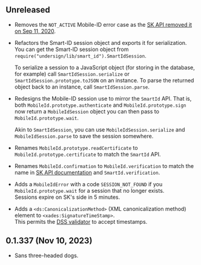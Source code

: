 ## Unreleased
- Removes the `NOT_ACTIVE` Mobile-ID error case as the [SK API removed it on Sep 11, 2020](https://github.com/SK-EID/MID/commit/7dc8b4d7aabeb7765e83879d054d5e535a62a4bf).

- Refactors the Smart-ID session object and exports it for serialization.  
  You can get the Smart-ID session object from `require("undersign/lib/smart_id").SmartIdSession`.

  To serialize a session to a JavaScript object (for storing in the database, for example) call `SmartIdSession.serialize` or `SmartIdSession.prototype.toJSON` on an instance. To parse the returned object back to an instance, call `SmartIdSession.parse`.

- Redesigns the Mobile-ID session use to mirror the `SmartId` API. That is, both `MobileId.prototype.authenticate` and `MobileId.prototype.sign` now return a `MobileIdSession` object you can then pass to `MobileId.prototype.wait`.

  Akin to `SmartIdSession`, you can use `MobileIdSession.serialize` and `MobileIdSession.parse` to save the session somewhere.

- Renames `MobileId.prototype.readCertificate` to `MobileId.prototype.certificate` to match the `SmartId` API.

- Renames `MobileId.confirmation` to `MobileId.verification` to match the name in [SK API documentation][mobile-id-api-verification] and `SmartId.verification`.

- Adds a `MobileIdError` with a code `SESSION_NOT_FOUND` if you `MobileId.prototype.wait` for a session that no longer exists.  
  Sessions expire on SK's side in 5 minutes.

- Adds a `<ds:CanonicalizationMethod>` (XML canonicalization method) element to `<xades:SignatureTimeStamp>`.  
  This permits the [DSS validator][dss-validator] to accept timestamps.

[dss-validator]: https://ec.europa.eu/digital-building-blocks/DSS/webapp-demo/validation
[mobile-id-api-verification]: https://github.com/SK-EID/MID#24-verification-code

## 0.1.337 (Nov 10, 2023)
- Sans three-headed dogs.
